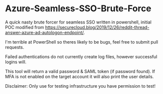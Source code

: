 # Azure-Seamless-SSO-Brute-Force

A quick nasty brute forcer for seamless SSO written in powershell, initial POC modified from https://securecloud.blog/2019/12/26/reddit-thread-answer-azure-ad-autologon-endpoint/.

I'm terrible at PowerShell so theres likely to be bugs, feel free to submit pull requests.

Failed authentications do not currently create log files, however successful logins will.

This tool will return a valid password & SAML token (if password found). If MFA is not enabled on the target account it will also print the user details.

Disclaimer: Only use for testing infrastructure you have permission to test!
